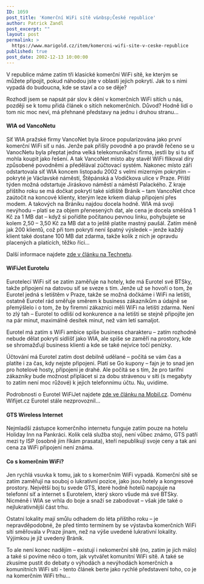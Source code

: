 ```yaml
---
ID: 1059
post_title: 'Komerční WiFi sítě v&nbsp;České republice'
author: Patrick Zandl
post_excerpt: ""
layout: post
permalink: >
  https://www.marigold.cz/item/komercni-wifi-site-v-ceske-republice
published: true
post_date: 2002-12-13 10:00:00
---
```

V republice máme zatím tři klasické komerční WiFi sítě, ke kterým se můžete připojit, pokud náhodou jste v oblasti jejich pokrytí. Jak to s nimi vypadá do budoucna, kde se staví a co se děje?<!--more--><P>Rozhodl jsem se napsát pár slov k dění v komerčních WiFi sítích u nás, později se k tomu přidá článek o sítích nekomerčních. Důvod? Hodně lidí o tom nic moc neví, má přehnané představy na jednu i druhou stranu&#8230; </P>
<H4>WIA od VancoNetu </H4>
<P>Síť WIA pražské firmy VancoNet byla široce popularizována jako první komerční WiFi síť u nás. Jenže pak přišly povodně a po pravdě řečeno se u VanocNetu byla přeptat jedna velká telekomunikační firma, jestli by si tu síť mohla koupit jako řešení. A tak VancoNet místo aby stavěl WiFi flikoval díry způsobené povodněmi a předělával zúčtovací systém. Nakonec místo září odstartovala síť WIA koncem listopadu 2002 s velmi mizerným pokrytím &#8211; pokryté je Václavské náměstí, Štěpánská a Vodičkova ulice v Praze. Příští týden možná odstartuje Jiráskovo náměstí a náměstí Palackého. Z kraje příštího roku se má dočkat pokrytí také sídliště Bráník &#8211; tam VancoNet chce zaútočit na koncové klienty, kterým leze krkem dialup připojení přes modem. A takových na Bráníku najdou docela hodně. WIA má svoji nevýhodu &#8211; platí se za objem přenesených dat, ale cena je docela směšná 1 Kč za 1 MB dat &#8211; když si pořídíte počítanou pevnou linku, pohybujete se kolem 2,50 &#8211; 3,50 Kč za MB dat a to ještě platíte mastný paušál. Zatím méně jak 200 klientů, což při tom pokrytí není špatný výsledek &#8211; jenže každý klient také dostane 100 MB dat zdarma, takže kolik z nich je opravdu placených a platících, těžko říci&#8230; 
<P>Další informace najdete <A href="http://www.technet.cz/novinky/internetnews/wia021126.html" target=_blank>zde v článku na Technetu</A>.
<H4>WiFiJet Eurotelu</H4>
<P>Eurotelecí WiFi síť se zatím zaměřuje na hotely, kde má Eurotel své BTSky, takže připojení na datovou síť se sveze s tím. Jenže už se hovoří o tom, že Eurotel jedná s letištěm v Praze, takže se možná dočkáme i WiFi na letišti, ostatně Eurotel rád směřuje směrem k business zákazníkům a údajně se přemýšlelo i o tom, že by firemní zákazníci měli WiFi na letišti zdarma. Není to zlý tah &#8211; Eurotel to odliší od konkurence a na letišti se stejně připojíte jen na pár minut, maximálně desítek minut, než vám letí samaljot. 
<P>Eurotel má zatím s WiFi ambice spíše business charakteru &#8211; zatím rozhodně nebude dělat pokrytí sídlišť jako WIA, ale spíše se zaměří na prostory, kde se shromažďují business klienti a kde se také nejvíce točí penízky. 
<P>Účtování má Eurotel zatím dost debilně udělané &#8211; počítá se vám čas a platíte i za čas, kdy nejste připojeni. Platí se Go kupony &#8211; fajn je to snad jen pro hotelové hosty, připojení je drahé. Ale počítá se s tím, že pro tarifní zákazníky bude možnost připlácet si za dobu strávenou v síti (s megabyty to zatím není moc růžové) k jejich telefonnímu účtu. Nu, uvidíme. 
<P>Podrobnosti o Eurotel WiFiJet najdete <A href="http://www.mobil.cz/mobilni_komunikace/operatori/sluzby/sluzby_eurotel/etwifijet021120.html" target=_blank>zde ve článku na Mobil.cz</A>. Doménu Wifijet.cz Eurotel stále nezprovoznil...
<H4>GTS Wireless Internet</H4>
<P>Nejmladší zástupce komerčního internetu funguje zatím pouze na hotelu Holiday Inn na Pankráci. Kolik celá služba stojí, není vůbec známo, GTS patří mezi ty ISP (osobně jim říkám prasata), kteří nepublikují svoje ceny a tak ani cena za WiFi připojení není známa. 
<H4>Co s komerčním WiFi?</H4>
<P>Jen rychlá vsuvka k tomu, jak to s komerčním WiFi vypadá. Komerční sítě se zatím zaměřují na souboj o lukrativní pozice, jako jsou hotely a kongresové prostory. Největší boj tu svede GTS, které hodně hotelů napojuje na telefonní síť a internet s Eurotelem, který skoro všude má své BTSky. Nicméně i WIA se vrhla do boje a snaží se zabodovat &#8211; však jde také o nejlukrativnější část trhu. 
<P>Ostatní lokality mají smůlu odhadem do léta příštího roku &#8211; je nepravděpodobné, že před tímto termínem by se výstavba komerčních WiFi sítí směřovala v Praze jinam, než na výše uvedené lukrativní lokality. Výjimkou je již uvedený Bráník.
<P>To ale není konec nadějím &#8211; existují i nekomerční sítě (no, zatím je jich málo) a také si povíme něco o tom, jak vytvářet komunitní WiFi sítě. A také se zkusíme pustit do debaty o výhodách a nevýhodách komerčních a komunitních WiFi sítí - tento článek berte jako rychlé představení toho, co je na komerčním WiFi trhu&#8230; </P>